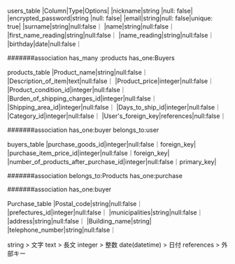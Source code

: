 users_table
|Column|Type|Options|
|nickname|string |null: false|
|encrypted_password|string |null: false|
|email|string|null: false|unique: true|
|surname|string|null:false｜
|name|string|null:false｜
|first_name_reading|string|null:false｜
|name_reading|string|null:false｜
|birthday|date|null:false｜

#######association
has_many :products
has_one:Buyers


products_table
|Product_name|string|null:false｜
|Description_of_item|text|null:false｜
|Product_price|integer|null:false｜
|Product_condition_id|integer|null:false｜
|Burden_of_shipping_charges_id|integer|null:false｜
|Shipping_area_id|integer|null:false｜
|Days_to_ship_id|integer|null:false｜
|Category_id|integer|null:false｜
|User's_foreign_key|references|null:false｜

#######association
has_one:buyer
belongs_to:user

buyers_table
|purchase_goods_id|integer|null:false｜foreign_key|
|purchase_item_price_id|integer|null:false｜foreign_key|
|number_of_products_after_purchase_id|integer|null:false｜primary_key|

#######association
belongs_to:Products
has_one:purchase

#######association
has_one:buyer

Purchase_table
|Postal_code|string|null:false｜
|prefectures_id|integer|null:false｜
|municipalities|string|null:false｜
|address|string|null:false｜
|Building_name|string|
|telephone_number|string|null:false｜


string  >  文字
text  > 長文
integer > 整数
date(datetime) > 日付
references > 外部キー